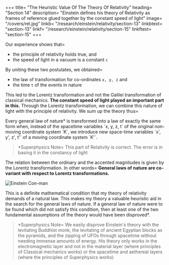 
+++
title=  "The Heuristic Value Of The Theory Of Relativity"
heading=  "Section 14"
description=  "Einstein defines his theory of Relativity as frames of reference glued together by the constant speed of light"
image=  "/covers/rel.jpg"
linkb=  "/research/einstein/relativity/section-13"
linkbtext=  "section-13"
linkf=  "/research/einstein/relativity/section-15"
linkftext=  "section-15"
+++

Our experience shows that= 
- the principle of relativity holds true, and
- the speed of light in a vacuum is a constant `c` 

By uniting these two postulates, we obtained= 
- the law of transformation for co-ordinates `x, y, z` and
- the time `t` of the events in nature

This led to the Lorentz transformation and not the Galilei transformation of classical mechanics. **The constant speed of light played an important part in this.** Through the Lorentz transformation, we can combine this nature of light with the principle of relativity. We sum up the theory thus= 

<div class="squote ein" data-sal="slide-right">
Every general law of nature* is transformed into a law of exactly the same form when, instead of the spacetime variables `x, y, z, t` of the original non-moving coordinate system `K`, we introduce new space-time variables `x', y', z', t'` of a moving coordinate system `K'`. 
</div>

> *Superphysics Note=  This part of Relativity is correct. The error is in basing it in the constancy of light



The relation between the ordinary and the accented magnitudes is given by the Lorentz transformation. In other words=  **General laws of nature are co-variant with respect to Lorentz transformations.**

![Einstein Con-man](/avatars/einbla.png)

This is a definite mathematical condition that my theory of relativity demands of a natural law. This makes my theory a valuable heuristic aid in the search for the general laws of nature. If a general law of nature were to be found which did not satisfy this condition, then at least one of the two fundamental assumptions of the theory would have been disproved*.


<!-- Let us now examine what general results the latter theory has hitherto evinced.
 -->

> *Superphysics Note=  We easily disprove Einstein's theory with the levitating Buddhist monk, the levitating of ancient Egyptian blocks as the pyramids, and the zipping of UFOs through spacetime without needing immense amounts of energy. His theory only works in the electromagnetic layer and not in the material layer (where principles of Classical mechanics works) or the spacetime and aethereal layers (where the principles of Superphysics works)